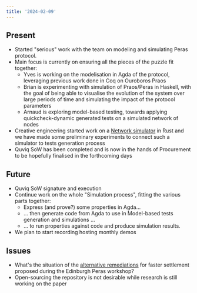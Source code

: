 ```yaml
---
title: '2024-02-09'
---
```


## Present

* Started "serious" work with the team on modeling and simulating Peras protocol.
* Main focus is currently on ensuring all the pieces of the puzzle fit together:
  * Yves is working on the modelisation in Agda of the protocol, leveraging previous work done in Coq on Ouroboros Praos
  * Brian is experimenting with simulation of Praos/Peras in Haskell, with the goal of being able to visualise the evolution of the system over large periods of time and simulating the impact of the protocol parameters
  * Arnaud is exploring model-based testing, towards applying quickcheck-dynamic generated tests on a simulated network of nodes
* Creative engineering started work on a [Network simulator](https://github.com/input-output-hk/ce-netsim) in Rust and we have made some preliminary experiments to connect such a simulator to tests generation process
* Quviq SoW has been completed and is now in the hands of Procurement to be hopefully finalised in the forthcoming days

## Future

* Quviq SoW signature and execution
* Continue work on the whole "Simulation process", fitting the various parts together:
  * Express (and prove?) some properties in Agda...
  * ... then generate code from Agda to use in Model-based tests generation and simulations ...
  * ... to run properties against code and produce simulation results.
* We plan to start recording hosting monthly demos

## Issues

* What's the situation of the [alternative remediations](https://docs.google.com/document/d/1dv796m2Fc7WH38DNmGc68WOXnqtxj7F30o-kGzM4zKA/edit#heading=h.8lhps0p37gcs) for faster settlement proposed during the Edinburgh Peras workshop?
* Open-sourcing the repository is not desirable while research is still working on the paper
